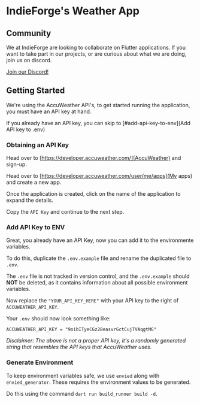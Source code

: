 # IndieForge's Weather App

## Community

We at IndieForge are looking to collaborate on Flutter applications. If you want to take part in our projects, or are curious about what we are doing, join us on discord.

[Join our Discord!](https://discord.gg/fNQzA6e4ZM)

## Getting Started

We're using the AccuWeather API's, to get started running the application, you must have an API key at hand.

If you already have an API key, you can skip to [#add-api-key-to-env](Add API key to .env)

### Obtaining an API Key

Head over to [https://developer.accuweather.com/](AccuWeather) and sign-up.

Head over to [https://developer.accuweather.com/user/me/apps](My apps) and create a new app.

Once the application is created, click on the name of the application to expand the details.

Copy the `API Key` and continue to the next step.

### Add API Key to ENV

Great, you already have an API Key, now you can add it to the environmente variables.

To do this, duplicate the `.env.example` file and rename the duplicated file to `.env`.

The `.env` file is not tracked in version control, and the `.env.example` should **NOT** be deleted, as it contains information about all possible environment variables.

Now replace the `"YOUR_API_KEY_HERE"` with your API key to the right of `ACCUWEATHER_API_KEY`.

Your `.env` should now look something like:

```
ACCUWEATHER_API_KEY = "9oibITyeCGz28easvrGctCujTVAqgtMG"
```

_Disclaimer: The above is not a proper API key, it's a randomly generated string that resembles the API keys that AccuWeather uses._

### Generate Environment

To keep environment variables safe, we use `envied` along with `envied_generator`. These requires the environment values to be generated.

Do this using the command `dart run build_runner build -d`.
